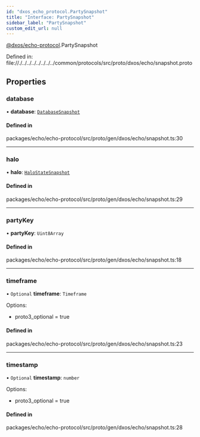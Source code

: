 ```yaml
---
id: "dxos_echo_protocol.PartySnapshot"
title: "Interface: PartySnapshot"
sidebar_label: "PartySnapshot"
custom_edit_url: null
---
```


[@dxos/echo-protocol](../modules/dxos_echo_protocol.md).PartySnapshot

Defined in:
  file://./../../../../../../../common/protocols/src/proto/dxos/echo/snapshot.proto

## Properties

### database

• **database**: [`DatabaseSnapshot`](dxos_echo_protocol.DatabaseSnapshot.md)

#### Defined in

packages/echo/echo-protocol/src/proto/gen/dxos/echo/snapshot.ts:30

___

### halo

• **halo**: [`HaloStateSnapshot`](dxos_echo_protocol.HaloStateSnapshot.md)

#### Defined in

packages/echo/echo-protocol/src/proto/gen/dxos/echo/snapshot.ts:29

___

### partyKey

• **partyKey**: `Uint8Array`

#### Defined in

packages/echo/echo-protocol/src/proto/gen/dxos/echo/snapshot.ts:18

___

### timeframe

• `Optional` **timeframe**: `Timeframe`

Options:
  - proto3_optional = true

#### Defined in

packages/echo/echo-protocol/src/proto/gen/dxos/echo/snapshot.ts:23

___

### timestamp

• `Optional` **timestamp**: `number`

Options:
  - proto3_optional = true

#### Defined in

packages/echo/echo-protocol/src/proto/gen/dxos/echo/snapshot.ts:28
